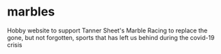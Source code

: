 # marbles
Hobby website to support Tanner Sheet's Marble Racing to replace the gone, but not forgotten, sports that has left us behind during the covid-19 crisis
